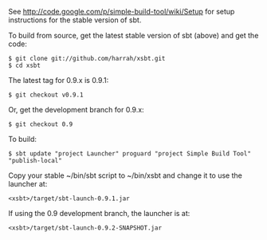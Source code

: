 See <http://code.google.com/p/simple-build-tool/wiki/Setup> for setup instructions for the stable version of sbt.

To build from source, get the latest stable version of sbt (above) and get the code:

	$ git clone git://github.com/harrah/xsbt.git
	$ cd xsbt

The latest tag for 0.9.x is 0.9.1:

	$ git checkout v0.9.1

Or, get the development branch for 0.9.x:

	$ git checkout 0.9

To build:

	$ sbt update "project Launcher" proguard "project Simple Build Tool" "publish-local"

Copy your stable ~/bin/sbt script to ~/bin/xsbt and change it to use the launcher at:

	<xsbt>/target/sbt-launch-0.9.1.jar

If using the 0.9 development branch, the launcher is at:

	<xsbt>/target/sbt-launch-0.9.2-SNAPSHOT.jar